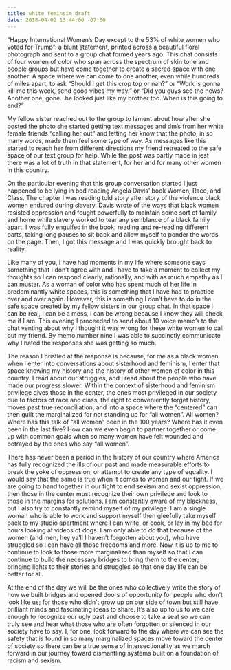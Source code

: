 ```yaml
---
title: white feminsim draft
date: 2018-04-02 13:44:00 -07:00
---
```


“Happy International Women’s Day except to the 53% of white women who voted for Trump”: a blunt statement, printed across a beautiful floral photograph and sent to a group chat formed years ago. This chat consists of four women of color who span across the spectrum of skin tone and people groups but have come together to create a sacred space with one another. A space where we can come to one another, even while hundreds of miles apart, to ask “Should I get this crop top or nah?” or “Work is gonna kill me this week, send good vibes my way.” or “Did you guys see the news? Another one, gone...he looked just like my brother too. When is this going to end?” 

My fellow sister reached out to the group to lament about how after she posted the photo she started getting text messages and dm’s from her white female friends “calling her out” and letting her know that the photo, in so many words, made them feel some type of way.  As messages like this started to reach her from different directions my friend retreated to the safe space of our text group for help. While the post was partly made in jest there was a lot of truth in that statement, for her and for many other women in this country.  

On the particular evening that this group conversation started I just happened to be lying in bed reading Angela Davis’ book Women, Race, and Class. The chapter I was reading told story after story of the violence black women endured during slavery. Davis wrote of the ways that black women resisted oppression and fought powerfully to maintain some sort of family and home while slavery worked to tear any semblance of a black family apart. I was fully engulfed in the book; reading and re-reading different parts, taking long pauses to sit back and allow myself to ponder the words on the page. Then, I got this message and I was quickly brought back to reality. 

Like many of you, I have had moments in my life where someone says something that I don’t agree with and I have to take a moment to collect my thoughts so I can respond clearly, rationally, and with as much empathy as I can muster. As a woman of color who has spent much of her life in predominantly white spaces, this is something that I have had to practice over and over again. However, this is something I don’t have to do in the safe space created by my fellow sisters in our group chat. In that space I can be real, I can be a mess, I can be wrong because I know they will check me if I am. This evening I proceeded to send about 10 voice memo’s to the chat venting about why I thought it was wrong for these white women to call out my friend. By memo number nine I was able to succinctly communicate why I hated the responses she was getting so much. 

The reason I bristled at the response is because, for me as a black women, when I enter into conversations about sisterhood and feminism, I enter that space knowing my history and the history of other women of color in this country. I read about our struggles, and I read about the people who have made our progress slower. Within the context of sisterhood and feminism privilege gives those in the center, the ones most privileged in our society due to factors of race and class, the right to conveniently forget history, moves past true reconciliation, and into a space where the “centered” can then guilt the marginalized for not standing up for “all women”.  All women? Where has this talk of “all women” been in the 100 years? Where has it even been in the last five? How can we even begin to partner together or come up with common goals when so many women have felt wounded and betrayed by the ones who say “all women”.

There has never been a period in the history of our country where America has fully recognized the ills of our past and made measurable efforts to break the yoke of oppression, or attempt to create any type of equality. I would say that the same is true when it comes to women and our fight. If we are going to band together in our fight to end sexism and sexist oppression, then those in the center must recognize their own privilege and look to those in the margins for solutions. I am constantly aware of my blackness, but I also try to constantly remind myself of my privilege. I am a single woman who is able to work and support myself then gleefully take myself back to my studio apartment where I can write, or cook, or lay in my bed for hours looking at videos of dogs. I am only able to do that because of the women (and men, hey ya’ll I haven’t forgotten about you), who have struggled so I can have all those freedoms and more. Now it is up to me to continue to look to those more marginalized than myself so that I can continue to build the necessary bridges to bring them to the center; bringing lights to their stories and struggles so that one day life can be better for all.  

At the end of the day we will be the ones who collectively write the story of how we built bridges and opened doors of opportunity for people who don’t look like us; for those who didn’t grow up on our side of town but still have brilliant minds and fascinating ideas to share. It’s also up to us to we care enough to recognize our ugly past and choose to take a seat so we can truly see and hear what those who are often forgotten or silenced in our society have to say. I, for one, look forward to the day where we can see the safety that is found in so many marginalized spaces move toward the center of society so there can be a true sense of intersectionality as we march forward in our journey toward dismantling systems built on a foundation of racism and sexism. 
